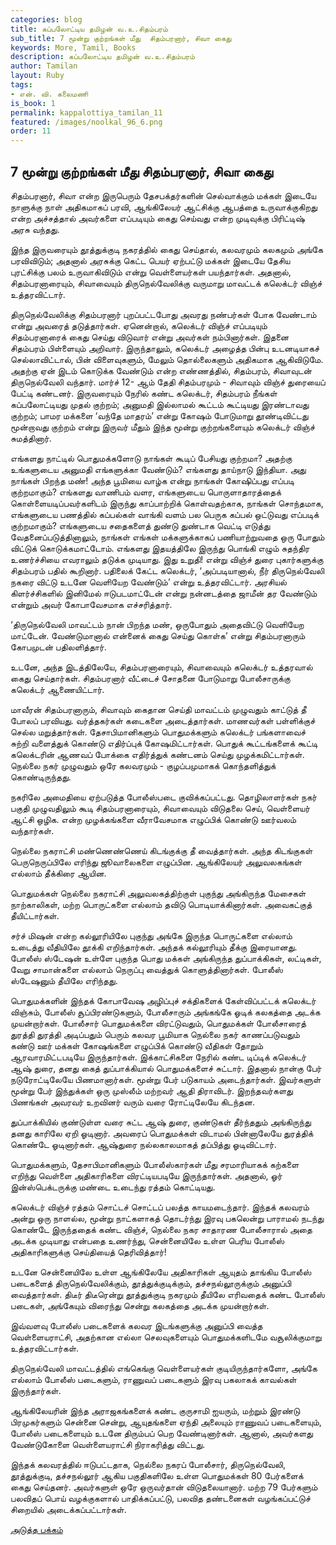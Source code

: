 ```yaml
---
categories: blog
title: கப்பலோட்டிய தமிழன் வ.உ.சிதம்பரம்
sub_title: ﻿7 மூன்று குற்றங்கள் மீது  சிதம்பரனார், சிவா கைது
keywords: More, Tamil, Books
description: கப்பலோட்டிய தமிழன் வ.உ.சிதம்பரம்
author: Tamilan
layout: Ruby
tags:
- என். வி. கலைமணி
is_book: 1
permalink: kappalottiya_tamilan_11
featured: /images/noolkal_96_6.png
order: 11
---
```



## ﻿7 மூன்று குற்றங்கள் மீது சிதம்பரனார், சிவா கைது

சிதம்பரனார், சிவா என்ற இருபெரும் தேசபக்தர்களின் செல்வாக்கும் மக்கள் இடையே நாளுக்கு நாள் அதிகமாகப் பரவி, ஆங்கிலேயர் ஆட்சிக்கு ஆபத்தை உருவாக்குகிறது என்ற அச்சத்தால் அவர்களை எப்படியும் கைது செய்வது என்ற முடிவுக்கு பிரிட்டிஷ் அரசு வந்தது.

இந்த இருவரையும் தூத்துக்குடி நகரத்தில் கைது செய்தால், கலவரமும் கலகமும் அங்கே பரவிவிடும்; அதனால் அரசுக்கு கெட்ட பெயர் ஏற்பட்டு மக்கள் இடையே தேசிய புரட்சிக்கு பலம் உருவாகிவிடும் என்று வெள்ளையர்கள் பயந்தார்கள். அதனால், சிதம்பரனாரையும், சிவாவையும் திருநெல்வேலிக்கு வருமாறு மாவட்டக் கலெக்டர் விஞ்ச் உத்தரவிட்டார்.

திருநெல்வேலிக்கு சிதம்பரனார் புறப்பட்டபோது அவரது நண்பர்கள் போக வேண்டாம் என்று அவரைத் தடுத்தார்கள். ஏனென்றால், கலெக்டர் விஞ்ச் எப்படியும் சிதம்பரனாரைக் கைது செய்து விடுவார் என்று அவர்கள் நம்பினார்கள். இதனை சிதம்பரம் பிள்ளையும் அறிவார். இருந்தாலும், கலெக்டர் அழைத்த பின்பு உடனடியாகச் செல்லாவிட்டால், பின் விளைவுகளும், மேலும் தொல்லைகளும் அதிகமாக ஆகிவிடுமே. அதற்கு ஏன் இடம் கொடுக்க வேண்டும் என்ற எண்ணத்தில், சிதம்பரம், சிவாவுடன் திருநெல்வேலி வந்தார். மார்ச் 12- ஆம் தேதி சிதம்பரமும் - சிவாவும் விஞ்ச் துரையைப் பேட்டி கண்டனர். இருவரையும் நேரில் கண்ட கலெக்டர், சிதம்பரம் நீங்கள் கப்பலோட்டியது முதல் குற்றம்; அனுமதி இல்லாமல் கூட்டம் கூட்டியது இரண்டாவது குற்றம்; பாமர மக்களை ‘வந்தே மாதரம்’ என்று கோஷம் போடுமாறு தூண்டிவிட்டது மூன்றாவது குற்றம் என்று இருவர் மீதும் இந்த மூன்று குற்றங்களையும் கலெக்டர் விஞ்ச் சுமத்தினார்.

எங்களது நாட்டில் பொதுமக்களோடு நாங்கள் கூடிப் பேசியது குற்றமா? அதற்கு உங்களுடைய அனுமதி எங்களுக்கா வேண்டும்? எங்களது தாய்நாடு இந்தியா. அது நாங்கள் பிறந்த மண்! அந்த பூமியை வாழ்க என்று நாங்கள் கோஷிப்பது எப்படி குற்றமாகும்? எங்களது வாணிபம் வளர, எங்களுடைய பொருளாதாரத்தைக் கொள்ளையடிப்பவர்களிடம் இருந்து காப்பாற்றிக் கொள்வதற்காக, நாங்கள் சொந்தமாக, எங்களுடைய பணத்தில் கப்பல்கள் வாங்கி வளம் பல பெருக கப்பல் ஒட்டுவது எப்படிக் குற்றமாகும்? எங்களுடைய சதைகளைத் துண்டு துண்டாக வெட்டி எடுத்து வேதனைப்படுத்தினாலும், நாங்கள் எங்கள் மக்களுக்காகப் பணியாற்றுவதை ஒரு போதும் விட்டுக் கொடுக்கமாட்டோம். எங்களது இதயத்திலே இருந்து பொங்கி எழும் சுதந்திர உணர்ச்சியை எவராலும் தடுக்க முடியாது. இது உறுதி! என்று விஞ்ச் துரை புகார்களுக்கு சிதம்பரம் பதில் கூறினார். பதிலைக் கேட்ட கலெக்டர், ‘அப்படியானால், நீர் திருநெல்வேலி நகரை விட்டு உடனே வெளியேற வேண்டும்’ என்று உத்தரவிட்டார். அரசியல் கிளர்ச்சிகளில் இனிமேல் ஈடுபடமாட்டேன் என்று நன்னடத்தை ஜாமீன் தர வேண்டும் என்றும் அவர் கோபாவேசமாக எச்சரித்தார்.

‘திருநெல்வேலி மாவட்டம் நான் பிறந்த மண், ஒருபோதும் அதைவிட்டு வெளியேற மாட்டேன். வேண்டுமானால் என்னைக் கைது செய்து கொள்க’ என்று சிதம்பரனாரும் கோபமுடன் பதிலளித்தார்.

உடனே, அந்த இடத்திலேயே, சிதம்பரனாரையும், சிவாவையும் கலெக்டர் உத்தரவால் கைது செய்தார்கள். சிதம்பரனார் வீட்டைச் சோதனை போடுமாறு போலீசாருக்கு கலெக்டர் ஆணையிட்டார்.

மாவீரன் சிதம்பரனாரும், சிவாவும் கைதான செய்தி மாவட்டம் முழுவதும் காட்டுத் தீ போலப் பரவியது. வர்த்தகர்கள் கடைகளை அடைத்தார்கள். மாணவர்கள் பள்ளிக்குச் செல்ல மறுத்தார்கள். தேசாபிமானிகளும் பொதுமக்களும் கலெக்டர் பங்களாவைச் சுற்றி வளைத்துக் கொண்டு எதிர்ப்புக் கோஷமிட்டார்கள். பொதுக் கூட்டங்களைக் கூட்டி கலெக்டரின் ஆணவப் போக்கை எதிர்த்துக் கண்டனம் செய்து முழக்கமிட்டார்கள். நெல்லை நகர் முழுவதும் ஒரே கலவரமும் - குழப்பமுமாகக் கொந்தளித்துக் கொண்டிருந்தது.

நகரிலே அமைதியை ஏற்படுத்த போலீஸ்படை குவிக்கப்பட்டது. தொழிலாளர்கள் நகர் பகுதி முழுவதிலும் கூடி சிதம்பரனாரையும், சிவாவையும் விடுதலை செய், வெள்ளையர் ஆட்சி ஒழிக. என்ற முழக்கங்களை வீராவேசமாக எழுப்பிக் கொண்டு ஊர்வலம் வந்தார்கள்.

நெல்லை நகராட்சி மண்ணெண்ணெய் கிடங்குக்கு தீ வைத்தார்கள். அந்த கிடங்குகள் பெருநெருப்பிலே எரிந்து ஜூவாலைகளை எழுப்பின. ஆங்கிலேயர் அலுவலகங்கள் எல்லாம் தீக்கிரை ஆயின.

பொதுமக்கள் நெல்லை நகராட்சி அலுவலகத்திற்குள் புகுந்து அங்கிருந்த மேசைகள் நாற்காலிகள், மற்ற பொருட்களை எல்லாம் தவிடு பொடியாக்கினார்கள். அவைகட்குத் தீயிட்டார்கள்.

சர்ச் மிஷன் என்ற கல்லூரியிலே புகுந்து அங்கே இருந்த பொருட்களை எல்லாம் உடைத்து வீதியிலே தூக்கி எறிந்தார்கள். அந்தக் கல்லூரியும் தீக்கு இரையானது. போலீஸ் ஸ்டேஷன் உள்ளே புகுந்த பொது மக்கள் அங்கிருந்த துப்பாக்கிகள், லட்டிகள், வேறு சாமான்களை எல்லாம் நெருப்பு வைத்துக் கொளுத்தினார்கள். போலீஸ் ஸ்டேஷனும் தீயிலே எரிந்தது.

பொதுமக்களின் இந்தக் கோபாவேஷ அழிப்புச் சக்திகளைக் கேள்விப்பட்டக் கலெக்டர் விஞ்சும், போலீஸ் சூப்பிரண்டுகளும், போலீசாரும் அங்கங்கே ஓடிக் கலகத்தை அடக்க முயன்றார்கள். போலீசார் பொதுமக்களை விரட்டுவதும், பொதுமக்கள் போலீசாரைத் துரத்தி துரத்தி அடிப்பதும் பெரும் கலவர பூமியாக நெல்லை நகர் காணப்படுவதும் கண்டு ஊர் மக்கள் கோஷங்களை எழுப்பிக் கொண்டு வீதிகள் தோறும் ஆரவாரமிட்டபடியே இருந்தார்கள். இக்காட்சிகளை நேரில் கண்ட டிப்டிக் கலெக்டர் ஆஷ் துரை, தனது கைத் துப்பாக்கியால் பொதுமக்களைச் சுட்டார். இதனால் நான்கு பேர் நடுரோட்டிலேயே பிணமானார்கள். மூன்று பேர் படுகாயம் அடைந்தார்கள். இவர்களுள் மூன்று பேர் இந்துக்கள் ஒரு முஸ்லீம் மற்றவர் ஆதி திராவிடர். இறந்தவர்களது பிணங்கள் அவரவர் உறவினர் வரும் வரை ரோட்டிலேயே கிடந்தன.

துப்பாக்கியில் குண்டுள்ள வரை சுட்ட ஆஷ் துரை, குண்டுகள் தீர்ந்ததும் அங்கிருந்து தனது காரிலே ஏறி ஓடினார். அவரைப் பொதுமக்கள் விடாமல் பின்னாலேயே துரத்திக் கொண்டே ஓடினார்கள். ஆஷ்துரை நல்லகாலமாகத் தப்பித்து ஓடிவிட்டார்.

பொதுமக்களும், தேசாபிமானிகளும் போலீஸ்கார்கள் மீது சரமாரியாகக் கற்களை எறிந்து வெள்ளை அதிகாரிகளை விரட்டியபடியே இருந்தார்கள். அதனால், ஓர் இன்ஸ்பெக்டருக்கு மண்டை உடைந்து ரத்தம் கொட்டியது.

கலெக்டர் விஞ்ச் ரத்தம் சொட்டச் சொட்டப் பலத்த காயமடைந்தார். இந்தக் கலவரம் அன்று ஒரு நாளல்ல, மூன்று நாட்களாகத் தொடர்ந்து இரவு பகலென்று பாராமல் நடந்து கொண்டே இருந்ததைக் கண்ட விஞ்ச், நெல்லை நகர சாதாரண போலீசாரால் அதை அடக்க முடியாது என்பதை உணர்ந்து, சென்னையிலே உள்ள பெரிய போலீஸ் அதிகாரிகளுக்கு செய்தியைத் தெரிவித்தார்!

உடனே சென்னையிலே உள்ள ஆங்கிலேயே அதிகாரிகள் ஆயுதம் தாங்கிய போலீஸ் படைகளைத் திருநெல்வேலிக்கும், தூத்துக்குடிக்கும், தச்சநல்லூருக்கும் அனுப்பி வைத்தார்கள். திடீர் திடீரென்று தூத்துக்குடி நகரமும் தீயிலே எரிவதைக் கண்ட போலீஸ் படைகள், அங்கேயும் விரைந்து சென்று கலகத்தை அடக்க முயன்றார்கள்.

இவ்வளவு போலீஸ் படைகளைக் கலவர இடங்களுக்கு அனுப்பி வைத்த வெள்ளையராட்சி, அதற்கான எல்லா செலவுகளையும் பொதுமக்களிடமே வசூலிக்குமாறு உத்தரவிட்டார்கள்.

திருநெல்வேலி மாவட்டத்தில் எங்கெங்கு வெள்ளையர்கள் குடியிருந்தார்களோ, அங்கே எல்லாம் போலீஸ் படைகளும், ராணுவப் படைகளும் இரவு பகலாகக் காவல்கள் இருந்தார்கள்.

ஆங்கிலேயரின் இந்த அராஜகங்களைக் கண்ட குருசாமி ஐயரும், மற்றும் இரண்டு பிரமுகர்களும் சென்னை சென்று, ஆயுதங்களை ஏந்தி அலையும் ராணுவப் படைகளையும், போலீஸ் படைகளையும் உடனே திரும்பப் பெற வேண்டினார்கள். ஆனால், அவர்களது வேண்டுகோளை வெள்ளையராட்சி நிராகரித்து விட்டது.

இந்தக் கலவரத்தில் ஈடுபட்டதாக, நெல்லை நகரப் போலீசார், திருநெல்வேலி, தூத்துக்குடி, தச்சநல்லூர் ஆகிய பகுதிகளிலே உள்ள பொதுமக்கள் 80 பேர்களைக் கைது செய்தனர். அவர்களுள் ஒரே ஒருவர்தான் விடுதலையானார். மற்ற 79 பேர்களும் பலவிதப் பொய் வழக்குகளால் பாதிக்கப்பட்டு, பலவித தண்டனைகள் வழங்கப்பட்டுச் சிறையில் அடைக்கப்பட்டார்கள்.

[அடுத்த பக்கம்](kappalottiya_tamilan_12)